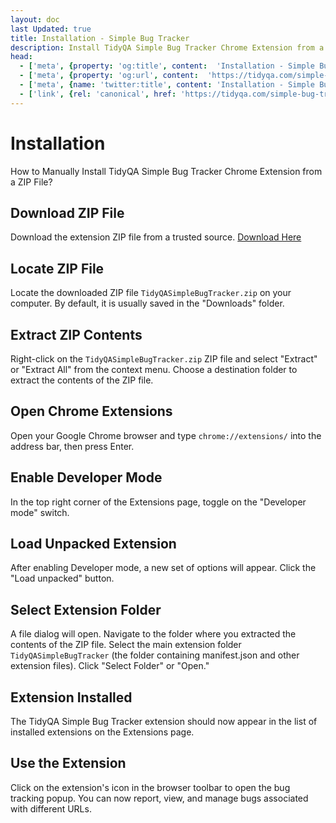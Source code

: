 ```yaml
---
layout: doc
last Updated: true
title: Installation - Simple Bug Tracker
description: Install TidyQA Simple Bug Tracker Chrome Extension from a ZIP File.
head:
  - ['meta', {property: 'og:title', content:  'Installation - Simple Bug Tracker' }]
  - ['meta', {property: 'og:url', content:  'https://tidyqa.com/simple-bug-tracker/installation/' }] 
  - ['meta', {name: 'twitter:title', content: 'Installation - Simple Bug Tracker'}]
  - ['link', {rel: 'canonical', href: 'https://tidyqa.com/simple-bug-tracker/installation/'}]
---
```


# Installation

How to Manually Install TidyQA Simple Bug Tracker Chrome Extension from a ZIP File?

## Download ZIP File

Download the extension ZIP file from a trusted source. [Download Here](/download/TidyQASimpleBugTracker.zip)

## Locate ZIP File

Locate the downloaded ZIP file `TidyQASimpleBugTracker.zip` on your computer. By default, it is usually saved in the "Downloads" folder.

## Extract ZIP Contents

Right-click on the `TidyQASimpleBugTracker.zip` ZIP file and select "Extract" or "Extract All" from the context menu. Choose a destination folder to extract the contents of the ZIP file.

## Open Chrome Extensions

Open your Google Chrome browser and type `chrome://extensions/` into the address bar, then press Enter.

## Enable Developer Mode

In the top right corner of the Extensions page, toggle on the "Developer mode" switch.

## Load Unpacked Extension

After enabling Developer mode, a new set of options will appear. Click the "Load unpacked" button.

## Select Extension Folder

A file dialog will open. Navigate to the folder where you extracted the contents of the ZIP file. Select the main extension folder `TidyQASimpleBugTracker` (the folder containing manifest.json and other extension files). Click "Select Folder" or "Open."

## Extension Installed

The TidyQA Simple Bug Tracker extension should now appear in the list of installed extensions on the Extensions page.

## Use the Extension

Click on the extension's icon in the browser toolbar to open the bug tracking popup. You can now report, view, and manage bugs associated with different URLs.
